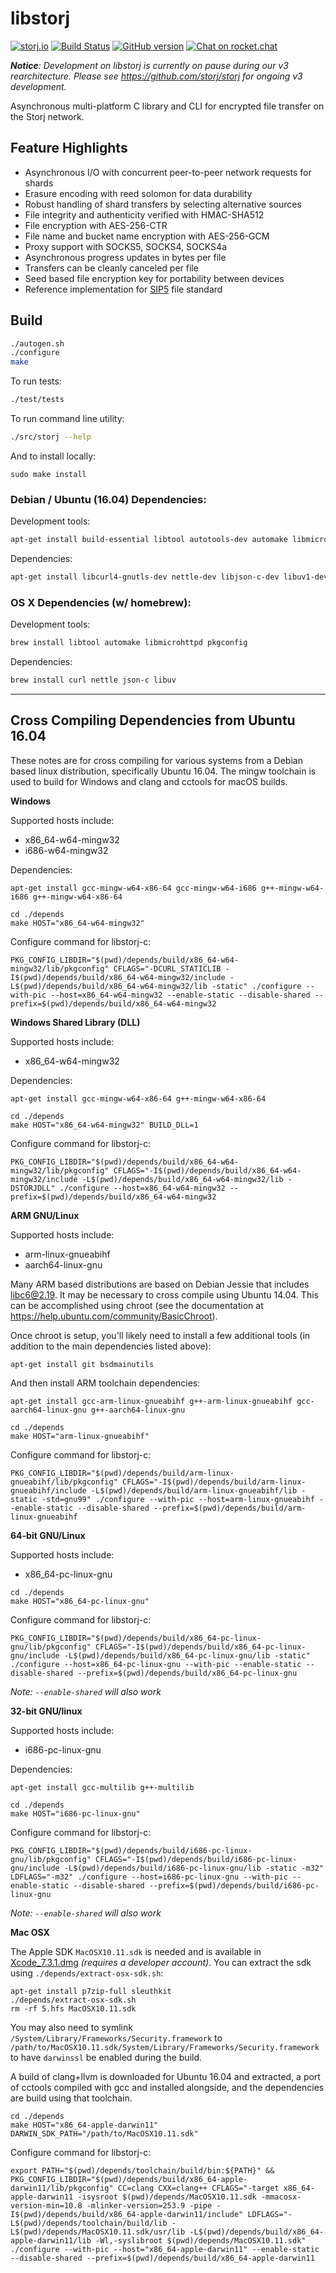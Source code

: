 libstorj
=======

[![storj.io](https://storj.io/img/storj-badge.svg)](https://storj.io)
[![Build Status](https://travis-ci.org/storj/libstorj.svg?branch=master)](https://travis-ci.org/storj/libstorj)
[![GitHub version](https://badge.fury.io/gh/storj%2Flibstorj.svg)](https://badge.fury.io/gh/storj%2Flibstorj)
[![Chat on rocket.chat](https://img.shields.io/badge/chat-rocket.chat-red.svg)](https://community.storj.io/channel/dev)

_**Notice**: Development on libstorj is currently on pause during our v3 rearchitecture. Please see https://github.com/storj/storj for ongoing v3 development._

Asynchronous multi-platform C library and CLI for encrypted file transfer on the Storj network.

## Feature Highlights

- Asynchronous I/O with concurrent peer-to-peer network requests for shards
- Erasure encoding with reed solomon for data durability
- Robust handling of shard transfers by selecting alternative sources
- File integrity and authenticity verified with HMAC-SHA512
- File encryption with AES-256-CTR
- File name and bucket name encryption with AES-256-GCM
- Proxy support with SOCKS5, SOCKS4, SOCKS4a
- Asynchronous progress updates in bytes per file
- Transfers can be cleanly canceled per file
- Seed based file encryption key for portability between devices
- Reference implementation for [SIP5](https://github.com/Storj/sips/blob/master/sip-0005.md) file standard

## Build

```bash
./autogen.sh
./configure
make
```

To run tests:
```bash
./test/tests
```

To run command line utility:
```bash
./src/storj --help
```

And to install locally:
```
sudo make install
```

### Debian / Ubuntu (16.04) Dependencies:

Development tools:
```bash
apt-get install build-essential libtool autotools-dev automake libmicrohttpd-dev bsdmainutils
```

Dependencies:
```bash
apt-get install libcurl4-gnutls-dev nettle-dev libjson-c-dev libuv1-dev
```

### OS X Dependencies (w/ homebrew):

Development tools:
```bash
brew install libtool automake libmicrohttpd pkgconfig
```

Dependencies:
```bash
brew install curl nettle json-c libuv
```

------

## Cross Compiling Dependencies from Ubuntu 16.04

These notes are for cross compiling for various systems from a Debian based linux distribution, specifically Ubuntu 16.04. The mingw toolchain is used to build for Windows and clang and cctools for macOS builds.

**Windows**

Supported hosts include:
- x86_64-w64-mingw32
- i686-w64-mingw32

Dependencies:
```
apt-get install gcc-mingw-w64-x86-64 gcc-mingw-w64-i686 g++-mingw-w64-i686 g++-mingw-w64-x86-64
```

```
cd ./depends
make HOST="x86_64-w64-mingw32"
```

Configure command for libstorj-c:
```
PKG_CONFIG_LIBDIR="$(pwd)/depends/build/x86_64-w64-mingw32/lib/pkgconfig" CFLAGS="-DCURL_STATICLIB -I$(pwd)/depends/build/x86_64-w64-mingw32/include -L$(pwd)/depends/build/x86_64-w64-mingw32/lib -static" ./configure --with-pic --host=x86_64-w64-mingw32 --enable-static --disable-shared --prefix=$(pwd)/depends/build/x86_64-w64-mingw32
```

**Windows Shared Library (DLL)**

Supported hosts include:
- x86_64-w64-mingw32

Dependencies:
```
apt-get install gcc-mingw-w64-x86-64 g++-mingw-w64-x86-64
```

```
cd ./depends
make HOST="x86_64-w64-mingw32" BUILD_DLL=1
```

Configure command for libstorj-c:
```
PKG_CONFIG_LIBDIR="$(pwd)/depends/build/x86_64-w64-mingw32/lib/pkgconfig" CFLAGS="-I$(pwd)/depends/build/x86_64-w64-mingw32/include -L$(pwd)/depends/build/x86_64-w64-mingw32/lib -DSTORJDLL" ./configure --host=x86_64-w64-mingw32 --prefix=$(pwd)/depends/build/x86_64-w64-mingw32
```

**ARM GNU/Linux**

Supported hosts include:
- arm-linux-gnueabihf
- aarch64-linux-gnu

Many ARM based distributions are based on Debian Jessie that includes libc6@2.19. It may be necessary to cross compile using Ubuntu 14.04. This can be accomplished using chroot (see the documentation at https://help.ubuntu.com/community/BasicChroot).

Once chroot is setup, you'll likely need to install a few additional tools (in addition to the main dependencies listed above):
```
apt-get install git bsdmainutils
```

And then install ARM toolchain dependencies:
```
apt-get install gcc-arm-linux-gnueabihf g++-arm-linux-gnueabihf gcc-aarch64-linux-gnu g++-aarch64-linux-gnu
```

```
cd ./depends
make HOST="arm-linux-gnueabihf"
```

Configure command for libstorj-c:
```
PKG_CONFIG_LIBDIR="$(pwd)/depends/build/arm-linux-gnueabihf/lib/pkgconfig" CFLAGS="-I$(pwd)/depends/build/arm-linux-gnueabihf/include -L$(pwd)/depends/build/arm-linux-gnueabihf/lib -static -std=gnu99" ./configure --with-pic --host=arm-linux-gnueabihf --enable-static --disable-shared --prefix=$(pwd)/depends/build/arm-linux-gnueabihf
```

**64-bit GNU/Linux**

Supported hosts include:
- x86_64-pc-linux-gnu

```
cd ./depends
make HOST="x86_64-pc-linux-gnu"
```

Configure command for libstorj-c:
```
PKG_CONFIG_LIBDIR="$(pwd)/depends/build/x86_64-pc-linux-gnu/lib/pkgconfig" CFLAGS="-I$(pwd)/depends/build/x86_64-pc-linux-gnu/include -L$(pwd)/depends/build/x86_64-pc-linux-gnu/lib -static" ./configure --host=x86_64-pc-linux-gnu --with-pic --enable-static --disable-shared --prefix=$(pwd)/depends/build/x86_64-pc-linux-gnu
```

*Note: `--enable-shared` will also work*

**32-bit GNU/linux**

Supported hosts include:
- i686-pc-linux-gnu

Dependencies:
```
apt-get install gcc-multilib g++-multilib
```

```
cd ./depends
make HOST="i686-pc-linux-gnu"
```

Configure command for libstorj-c:
```
PKG_CONFIG_LIBDIR="$(pwd)/depends/build/i686-pc-linux-gnu/lib/pkgconfig" CFLAGS="-I$(pwd)/depends/build/i686-pc-linux-gnu/include -L$(pwd)/depends/build/i686-pc-linux-gnu/lib -static -m32" LDFLAGS="-m32" ./configure --host=i686-pc-linux-gnu --with-pic --enable-static --disable-shared --prefix=$(pwd)/depends/build/i686-pc-linux-gnu
```
*Note: `--enable-shared` will also work*

**Mac OSX**

The Apple SDK `MacOSX10.11.sdk` is needed and is available in [Xcode_7.3.1.dmg](https://developer.apple.com/devcenter/download.action?path=/Developer_Tools/Xcode_7.3.1/Xcode_7.3.1.dmg) *(requires a developer account)*. You can extract the sdk using `./depends/extract-osx-sdk.sh`:

```
apt-get install p7zip-full sleuthkit
./depends/extract-osx-sdk.sh
rm -rf 5.hfs MacOSX10.11.sdk
```

You may also need to symlink `/System/Library/Frameworks/Security.framework` to `/path/to/MacOSX10.11.sdk/System/Library/Frameworks/Security.framework` to have `darwinssl` be enabled during the build.

A build of clang+llvm is downloaded for Ubuntu 16.04 and extracted, a port of cctools compiled with gcc and installed alongside, and the dependencies are build using that toolchain.

```
cd ./depends
make HOST="x86_64-apple-darwin11" DARWIN_SDK_PATH="/path/to/MacOSX10.11.sdk"
```

Configure command for libstorj-c:
```
export PATH="$(pwd)/depends/toolchain/build/bin:${PATH}" && PKG_CONFIG_LIBDIR="$(pwd)/depends/build/x86_64-apple-darwin11/lib/pkgconfig" CC=clang CXX=clang++ CFLAGS="-target x86_64-apple-darwin11 -isysroot $(pwd)/depends/MacOSX10.11.sdk -mmacosx-version-min=10.8 -mlinker-version=253.9 -pipe -I$(pwd)/depends/build/x86_64-apple-darwin11/include" LDFLAGS="-L$(pwd)/depends/toolchain/build/lib -L$(pwd)/depends/MacOSX10.11.sdk/usr/lib -L$(pwd)/depends/build/x86_64-apple-darwin11/lib -Wl,-syslibroot $(pwd)/depends/MacOSX10.11.sdk" ./configure --with-pic --host="x86_64-apple-darwin11" --enable-static --disable-shared --prefix=$(pwd)/depends/build/x86_64-apple-darwin11
```
